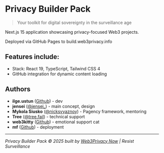 # Privacy Builder Pack

> Your toolkit for digital sovereignty in the surveillance age

Next.js 15 application showcasing privacy-focused Web3 projects.

Deployed via GitHub Pages to build.web3privacy.info

## Features include:
- Stack: React 19, TypeScript, Tailwind CSS 4
- GitHub integration for dynamic content loading


## Authors
* **ilge.ustun** ([Github](https://github.com/ilge-ustun)) - dev
* **jensei** ([@jensei_](https://x.com/jensei_)) - main concept, design
* **Mykola Siusko** ([@nicksvyaznoy](https://x.com/nicksvyaznoy)) - Pagency framework, mentoring
* **Tree** ([@tree.fail](https://bsky.app/profile/tree.fail)) - technical support
* **web3kitty** ([Github](https://github.com/web3kitty)) - emotional support cat
* **mf** ([Github](https://github.com/debelg)) - deployment

---

*Privacy Builder Pack © 2025 built by [Web3Privacy Now](web3privacy.info) | Resist Surveillance*
